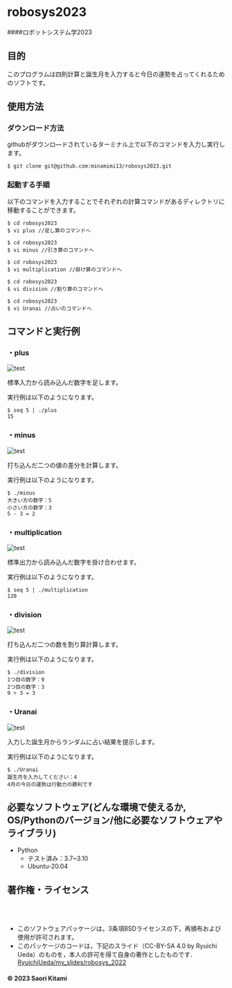 # robosys2023
####ロボットシステム学2023

## 目的
このプログラムは四則計算と誕生月を入力すると今日の運勢を占ってくれるためのソフトです。


## 使用方法

### ダウンロード方法
githubがダウンロ―ドされているターミナル上で以下のコマンドを入力し実行します。
~~~
$ git clone git@github.com:minamimi13/robosys2023.git
~~~

### 起動する手順
以下のコマンドを入力することでそれぞれの計算コマンドがあるディレクトリに移動することができます。
~~~
$ cd robosys2023
$ vi plus //足し算のコマンドへ
~~~
~~~
$ cd robosys2023
$ vi minus //引き算のコマンドへ
~~~
~~~
$ cd robosys2023
$ vi multiplication //掛け算のコマンドへ
~~~
~~~
$ cd robosys2023
$ vi division //割り算のコマンドへ
~~~
~~~
$ cd robosys2023
$ vi Uranai //占いのコマンドへ
~~~


## コマンドと実行例
### ・plus
![test](https://github.com/minamimi13/robosys2023/actions/workflows/test_plus.yml/badge.svg)

標準入力から読み込んだ数字を足します。

実行例は以下のようになります。
~~~
$ seq 5 | ./plus
15
~~~
### ・minus
![test](https://github.com/minamimi13/robosys2023/actions/workflows/test_minus.yml/badge.svg)

打ち込んだ二つの値の差分を計算します。

実行例は以下のようになります。
~~~
$ ./minus
大きい方の数字：5
小さい方の数字：3
5 - 3 = 2
~~~
### ・multiplication
![test](https://github.com/minamimi13/robosys2023/actions/workflows/test_multiplication.yml/badge.svg)

標準出力から読み込んだ数字を掛け合わせます。

実行例は以下のようになります。
~~~
$ seq 5 | ./multiplication
120
~~~
### ・division
![test](https://github.com/minamimi13/robosys2023/actions/workflows/test_division.yml/badge.svg)

打ち込んだ二つの数を割り算計算します。

実行例は以下のようになります。
~~~
$ ./division
1つ目の数字：9
2つ目の数字：3
9 ÷ 3 = 3
~~~
### ・Uranai
![test](https://github.com/minamimi13/robosys2023/actions/workflows/test_Uranai.yml/badge.svg)

入力した誕生月からランダムに占い結果を提示します。

実行例は以下のようになります。
~~~
$ ./Uranai
誕生月を入力してください：4
4月の今日の運勢は行動力の勝利です
~~~
## 必要なソフトウェア(どんな環境で使えるか, OS/Pythonのバージョン/他に必要なソフトウェアやライブラリ)
* Python
  * テスト済み：3.7~3.10
  * Ubuntu-20.04


## 著作権・ライセンス

<br><br>
* このソフトウェアパッケージは，3条項BSDライセンスの下，再頒布および使用が許可されます。
* このパッケージのコードは，下記のスライド（CC-BY-SA 4.0 by Ryuichi Ueda）のものを，本人の許可を得て自身の著作としたものです．[RyuichiUeda/my_slides/robosys_2022](https://github.com/RyuichiUeda/my_slides/tree/master/robosys_2022)
#### © 2023 Saori Kitami
